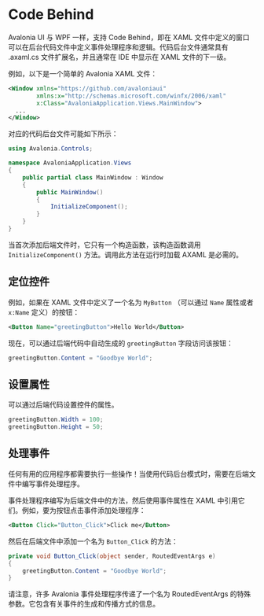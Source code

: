 # Code Behind

Avalonia UI 与 WPF 一样，支持 Code Behind，即在 XAML 文件中定义的窗口可以在后台代码文件中定义事件处理程序和逻辑。代码后台文件通常具有 .axaml.cs 文件扩展名，并且通常在 IDE 中显示在 XAML 文件的下一级。

例如，以下是一个简单的 Avalonia XAML 文件：

```xml
<Window xmlns="https://github.com/avaloniaui"
        xmlns:x="http://schemas.microsoft.com/winfx/2006/xaml"
        x:Class="AvaloniaApplication.Views.MainWindow">
  ...
</Window>
```

对应的代码后台文件可能如下所示：

```csharp
using Avalonia.Controls;

namespace AvaloniaApplication.Views
{
    public partial class MainWindow : Window
    {
        public MainWindow()
        {
            InitializeComponent();
        }
    }
}
```

当首次添加后端文件时，它只有一个构造函数，该构造函数调用 `InitializeComponent()` 方法。调用此方法在运行时加载 AXAML 是必需的。

## 定位控件

例如，如果在 XAML 文件中定义了一个名为 `MyButton` （可以通过 `Name` 属性或者 `x:Name` 定义）的按钮：

```xml
<Button Name="greetingButton">Hello World</Button>
```

现在，可以通过后端代码中自动生成的 `greetingButton` 字段访问该按钮：

```csharp
greetingButton.Content = "Goodbye World";
```

## 设置属性

可以通过后端代码设置控件的属性。

```csharp
greetingButton.Width = 100;
greetingButton.Height = 50;
```

## 处理事件

任何有用的应用程序都需要执行一些操作！当使用代码后台模式时，需要在后端文件中编写事件处理程序。

事件处理程序编写为后端文件中的方法，然后使用事件属性在 XAML 中引用它们。例如，要为按钮点击事件添加处理程序：

```xml
<Button Click="Button_Click">Click me</Button>
```

然后在后端文件中添加一个名为 `Button_Click` 的方法：

```csharp
private void Button_Click(object sender, RoutedEventArgs e)
{
    greetingButton.Content = "Goodbye World";
}
```

请注意，许多 Avalonia 事件处理程序传递了一个名为 RoutedEventArgs 的特殊参数。它包含有关事件的生成和传播方式的信息。
